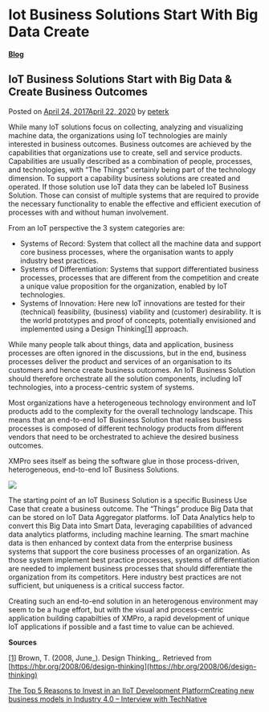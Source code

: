 # Iot Business Solutions Start With Big Data Create

[**Blog**](https://xmpro.com/category/blog/)

## IoT Business Solutions Start with Big Data & Create Business Outcomes

Posted on [April 24, 2017April 22, 2020](https://xmpro.com/iot-business-solutions-start-big-data-create-business-outcomes/) by [peterk](https://xmpro.com/author/peterk/)

While many IoT solutions focus on collecting, analyzing and visualizing machine data, the organizations using IoT technologies are mainly interested in business outcomes. Business outcomes are achieved by the capabilities that organizations use to create, sell and service products. Capabilities are usually described as a combination of people, processes, and technologies, with “The Things” certainly being part of the technology dimension. To support a capability business solutions are created and operated. If those solution use IoT data they can be labeled IoT Business Solution. Those can consist of multiple systems that are required to provide the necessary functionality to enable the effective and efficient execution of processes with and without human involvement.

From an IoT perspective the 3 system categories are:

* Systems of Record: System that collect all the machine data and support core business processes, where the organisation wants to apply industry best practices.
* Systems of Differentiation: Systems that support differentiated business processes, processes that are different from the competition and create a unique value proposition for the organization, enabled by IoT technologies.
* Systems of Innovation: Here new IoT innovations are tested for their (technical) feasibility, (business) viability and (customer) desirability. It is the world prototypes and proof of concepts, potentially envisioned and implemented using a Design Thinking[\[1\]](iot-business-solutions-start-with-big-data--create.md#\_ftn1) approach.

While many people talk about things, data and application, business processes are often ignored in the discussions, but in the end, business processes deliver the product and services of an organisation to its customers and hence create business outcomes. An IoT Business Solution should therefore orchestrate all the solution components, including IoT technologies, into a process-centric system of systems.

Most organizations have a heterogeneous technology environment and IoT products add to the complexity for the overall technology landscape. This means that an end-to-end IoT Business Solution that realises business processes is composed of different technology products from different vendors that need to be orchestrated to achieve the desired business outcomes.

XMPro sees itself as being the software glue in those process-driven, heterogeneous, end-to-end IoT Business Solutions.

[![](https://xmpro.com/wp-content/uploads/2017/03/Slide1-1-1024x576.png)](https://xmpro.com/wp-content/uploads/2017/03/Slide1-1.png)

The starting point of an IoT Business Solution is a specific Business Use Case that create a business outcome. The “Things” produce Big Data that can be stored on IoT Data Aggregator platforms. IoT Data Analytics help to convert this Big Data into Smart Data, leveraging capabilities of advanced data analytics platforms, including machine learning. The smart machine data is then enhanced by context data from the enterprise business systems that support the core business processes of an organization. As those system implement best practice processes, systems of differentiation are needed to implement business processes that should differentiate the organization from its competitors. Here industry best practices are not sufficient, but uniqueness is a critical success factor.

Creating such an end-to-end solution in an heterogenous environment may seem to be a huge effort, but with the visual and process-centric application building capabilties of XMPro, a rapid development of unique IoT applications if possible and a fast time to value can be achieved.

**Sources**

[\[1\]](iot-business-solutions-start-with-big-data--create.md#\_ftnref1) Brown, T. (2008, June_). Design Thinking_. Retrieved from [https://hbr.org/2008/06/design-thinking](https://hbr.org/2008/06/design-thinking)

[The Top 5 Reasons to Invest in an IIoT Development Platform](https://xmpro.com/top-5-reasons-invest-iiot-development-platform/)[Creating new business models in Industry 4.0 – Interview with TechNative](https://xmpro.com/creating-new-business-models-industry-4-0-interview-technative/)
